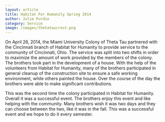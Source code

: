 ```yaml
---
layout: article
title: Habitat For Humanity Spring 2014
author: Julie Purdie
category: Service
image: /images/thetataucrest.png
---
```


On April 26, 2014, the Miami University Colony of Theta Tau partnered with 
the Cincinnati branch of Habitat for Humanity to provide service to the community of 
Cincinnati, Ohio. The service was split into two shifts in order to maximize the amount of 
work provided by the members of the colony. The brothers took part in the development 
of a house. With the help of the volunteers from Habitat for Humanity, many of the 
brothers participated in general cleanup of the construction site to ensure a safe working 
environment, while others painted the house. Over the course of the day the brothers were 
able to make significant contributions.

This was the second time the colony participated in Habitat for Humanity. Overall it 
was a successful event. The brothers enjoy this event and like helping with the community. 
Many brothers wish it was two days and they can choose between the two, like it was in the 
fall. This was a successful event and we hope to do it every semester.